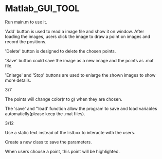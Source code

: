 # Matlab_GUI_TOOL
Run main.m to use it. 

'Add' button is used to read a image file and show it on window. After loading the images, users click the image to draw a point on images and record the positions.

'Delete' button is designed to delete the chosen points.

'Save' button could save the image as a new image and the points as .mat file.

'Enlarge' and 'Stop' buttons are used to enlarge the shown images to show more details.


3/7

The points will change color(r to g) when they are chosen.

The 'save' and ''load' function allow the program to save and load variables automaticlly(please keep the .mat files).


3/12

Use a static text instead of the listbox to interacte with the users.

Create a new class to save the parameters.

When users choose a point, this point will be highlighted.
